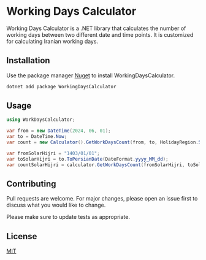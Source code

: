 # Working Days Calculator

Working Days Calculator is a .NET library that calculates the number of working days between two different date and time points. It is customized for calculating Iranian working days.

## Installation

Use the package manager [Nuget](https://www.nuget.org/packages/) to install WorkingDaysCalculator.

```bash
dotnet add package WorkingDaysCalculator
```

## Usage

``` c#
using WorkDaysCalculator;

var from = new DateTime(2024, 06, 01);
var to = DateTime.Now;
var count = new Calculator().GetWorkDaysCount(from, to, HolidayRegion.SolarHijri, HolidayRegion.LunarHijri);

var fromSolarHijri = "1403/01/01";
var toSolarHijri = to.ToPersianDate(DateFormat.yyyy_MM_dd);
var countSolarHijri = calculator.GetWorkDaysCount(fromSolarHijri, toSolarHijri, HolidayRegion.SolarHijri, HolidayRegion.LunarHijri);

```

## Contributing

Pull requests are welcome. For major changes, please open an issue first
to discuss what you would like to change.

Please make sure to update tests as appropriate.

## License

[MIT](https://choosealicense.com/licenses/mit/)